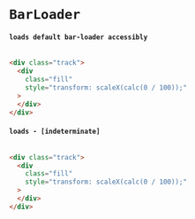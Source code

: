 # `BarLoader`

#### `loads default bar-loader accessibly`

```html

```

```html
<div class="track">
  <div
    class="fill"
    style="transform: scaleX(calc(0 / 100));"
  >
  </div>
</div>

```

#### `loads - [indeterminate]`

```html

```

```html
<div class="track">
  <div
    class="fill"
    style="transform: scaleX(calc(0 / 100));"
  >
  </div>
</div>

```

